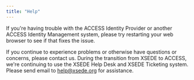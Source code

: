 ```yaml
---
title: "Help"
---
```


If you're having trouble with the ACCESS Identity Provider or another ACCESS Identity Management system,
please try restarting your web browser to see if that fixes the issue.

If you continue to experience problems or otherwise have questions or concerns, please contact us.
During the transition from XSEDE to ACCESS, we're continuing to use the XSEDE Help Desk and XSEDE Ticketing system.
Please send email to [help@xsede.org](mailto:help@xsede.org) for assistance.
